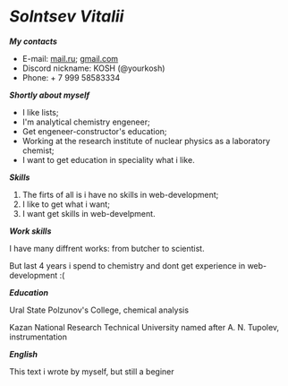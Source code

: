 # *Solntsev Vitalii*

***My contacts***
- E-mail: [mail.ru](http://Amen-vampire@mail.ru); [gmail.com](http://suicidalcoproposthardcore@gmail.com)
- Discord nickname: KOSH (@yourkosh)
- Phone: + 7 999 58583334

***Shortly about myself***
- I like lists;
- I'm analytical chemistry engeneer;
- Get engeneer-constructor's education;
- Working at the research institute of nuclear physics as a laboratory chemist;
- I want to get education in speciality what i like.

***Skills***
1. The firts of all is i have no skills in web-development;
2. I like to get what i want;
3. I want get skills in web-develpment.

***Work skills***

I have many diffrent works: from butcher to scientist. 

But last 4 years i spend to chemistry and dont get experience in web-development :(

***Education***

Ural State Polzunov's College, chemical analysis

Kazan National Research Technical University named after A. N. Tupolev, instrumentation

***English***

This text i wrote by myself, but still a beginer